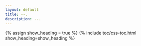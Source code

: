 ```yaml
---
layout: default
title: --.
description: --.
---
```

{% assign show_heading = true %}
{% include toc/css-toc.html show_heading=show_heading %}
